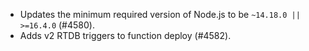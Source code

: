 - Updates the minimum required version of Node.js to be `~14.18.0 || >=16.4.0` (#4580).
- Adds v2 RTDB triggers to function deploy (#4582).
